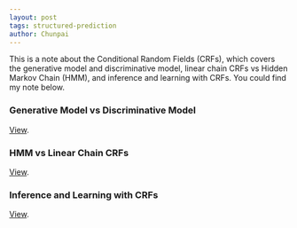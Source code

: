 ```yaml
---
layout: post
tags: structured-prediction
author: Chunpai
---
```


This is a note about the Conditional Random Fields (CRFs), which covers the generative model and discriminative model, linear chain CRFs vs Hidden Markov Chain (HMM), and inference and learning with CRFs.  You could find my note below.



### Generative Model vs Discriminative Model

[View](/assets/note/Conditional_Random_Fields__1__Generative_Model_vs_Discriminative_Model.pdf).

### HMM vs Linear Chain CRFs

[View](/assets/note/Conditional_Random_Fields__2__HMM_and_Linear_chain_CRFs.pdf).

### Inference and Learning with CRFs

[View](/assets/note/Conditional_Random_Fields__3__Energy_Minimization__Inference_and_Learning_Tasks.pdf).











